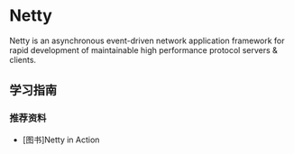 # Netty

Netty is an asynchronous event-driven network application framework for rapid development of maintainable high performance protocol servers & clients.

## 学习指南

### 推荐资料

* [图书]Netty in Action
